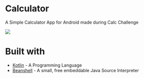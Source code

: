 # Calculator
A Simple Calculator App for Android made during Calc Challenge 

<img src=https://raw.githubusercontent.com/thedevelopersanjeev/Calculator/master/screenshots.jpeg />

# Built with

* [Kotlin](https://kotlinlang.org/) - A Programming Language
* [Beanshell](http://www.beanshell.org/) - A small, free embeddable Java Source Interpreter
